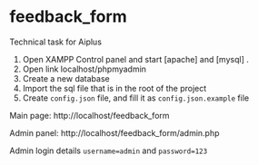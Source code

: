 # feedback_form
Technical task for Aiplus

1. Open XAMPP Control panel and start [apache] and [mysql] .
2. Open link localhost/phpmyadmin
3. Create a new database
4. Import the sql file that is in the root of the project
5. Create `config.json` file, and fill it as `config.json.example` file

Main page: http://localhost/feedback_form

Admin panel: http://localhost/feedback_form/admin.php

Admin login details `username=admin` and `password=123`